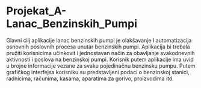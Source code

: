 # Projekat_A-Lanac_Benzinskih_Pumpi
Glavni cilj aplikacije lanac benzinskih pumpi je olakšavanje I automatizacija osnovnih poslovnih procesa 
unutar benzinskih pumpi. Aplikacija bi trebala pružiti korisnicima učinkovit i jednostavan način za 
obavljanje svakodnevnih aktivnosti i poslova na benzinskoj pumpi. Korisnik putem aplikacije ima uvid u 
brojne informacije vezane za svaku pojedinačnu benzinsku pumpu. Putem grafičkog interfejsa korisniku 
su predstavljeni podaci o benzinskoj stanici, radnicima, računima, kasama, aparatima za gorivo, 
proizvodima itd.
